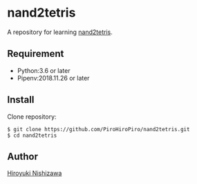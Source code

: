 # nand2tetris

A repository for learning [nand2tetris](https://www.nand2tetris.org/).

## Requirement

- Python:3.6 or later
- Pipenv:2018.11.26 or later

## Install

Clone repository:

```console
$ git clone https://github.com/PiroHiroPiro/nand2tetris.git
$ cd nand2tetris
```

## Author

[Hiroyuki Nishizawa](https://github.com/PiroHiroPiro)
